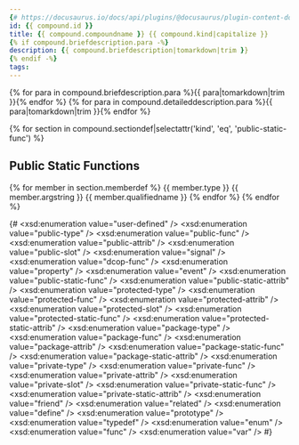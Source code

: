 ```yaml
---
{# https://docusaurus.io/docs/api/plugins/@docusaurus/plugin-content-docs#markdown-front-matter -#}
id: {{ compound.id }}
title: {{ compound.compoundname }} {{ compound.kind|capitalize }}
{% if compound.briefdescription.para -%}
description: {{ compound.briefdescription|tomarkdown|trim }}
{% endif -%}
tags:
---
```

{% for para in compound.briefdescription.para %}{{ para|tomarkdown|trim }}{% endfor %}
{% for para in compound.detaileddescription.para %}{{ para|tomarkdown|trim }}{% endfor %}

{% for section in compound.sectiondef|selectattr('kind', 'eq', 'public-static-func') %}
## Public Static Functions
{% for member in section.memberdef %}
{{ member.type }}
{{ member.argstring }}
{{ member.qualifiedname }}
{% endfor %}
{% endfor %}

{#
      <xsd:enumeration value="user-defined" />
      <xsd:enumeration value="public-type" />
      <xsd:enumeration value="public-func" />
      <xsd:enumeration value="public-attrib" />
      <xsd:enumeration value="public-slot" />
      <xsd:enumeration value="signal" />
      <xsd:enumeration value="dcop-func" />
      <xsd:enumeration value="property" />
      <xsd:enumeration value="event" />
      <xsd:enumeration value="public-static-func" />
      <xsd:enumeration value="public-static-attrib" />
      <xsd:enumeration value="protected-type" />
      <xsd:enumeration value="protected-func" />
      <xsd:enumeration value="protected-attrib" />
      <xsd:enumeration value="protected-slot" />
      <xsd:enumeration value="protected-static-func" />
      <xsd:enumeration value="protected-static-attrib" />
      <xsd:enumeration value="package-type" />
      <xsd:enumeration value="package-func" />
      <xsd:enumeration value="package-attrib" />
      <xsd:enumeration value="package-static-func" />
      <xsd:enumeration value="package-static-attrib" />
      <xsd:enumeration value="private-type" />
      <xsd:enumeration value="private-func" />
      <xsd:enumeration value="private-attrib" />
      <xsd:enumeration value="private-slot" />
      <xsd:enumeration value="private-static-func" />
      <xsd:enumeration value="private-static-attrib" />
      <xsd:enumeration value="friend" />
      <xsd:enumeration value="related" />
      <xsd:enumeration value="define" />
      <xsd:enumeration value="prototype" />
      <xsd:enumeration value="typedef" />
      <xsd:enumeration value="enum" />
      <xsd:enumeration value="func" />
      <xsd:enumeration value="var" />
#}
